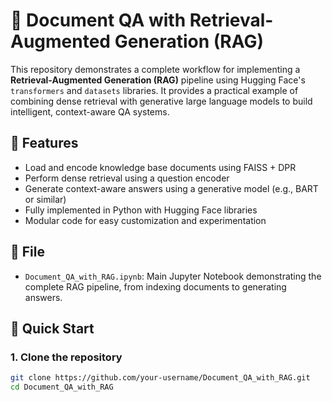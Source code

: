 # 🧠 Document QA with Retrieval-Augmented Generation (RAG)

This repository demonstrates a complete workflow for implementing a **Retrieval-Augmented Generation (RAG)** pipeline using Hugging Face's `transformers` and `datasets` libraries. It provides a practical example of combining dense retrieval with generative large language models to build intelligent, context-aware QA systems.

## 📌 Features

- Load and encode knowledge base documents using FAISS + DPR
- Perform dense retrieval using a question encoder
- Generate context-aware answers using a generative model (e.g., BART or similar)
- Fully implemented in Python with Hugging Face libraries
- Modular code for easy customization and experimentation

## 📁 File

- `Document_QA_with_RAG.ipynb`: Main Jupyter Notebook demonstrating the complete RAG pipeline, from indexing documents to generating answers.

## 🚀 Quick Start

### 1. Clone the repository

```bash
git clone https://github.com/your-username/Document_QA_with_RAG.git
cd Document_QA_with_RAG
